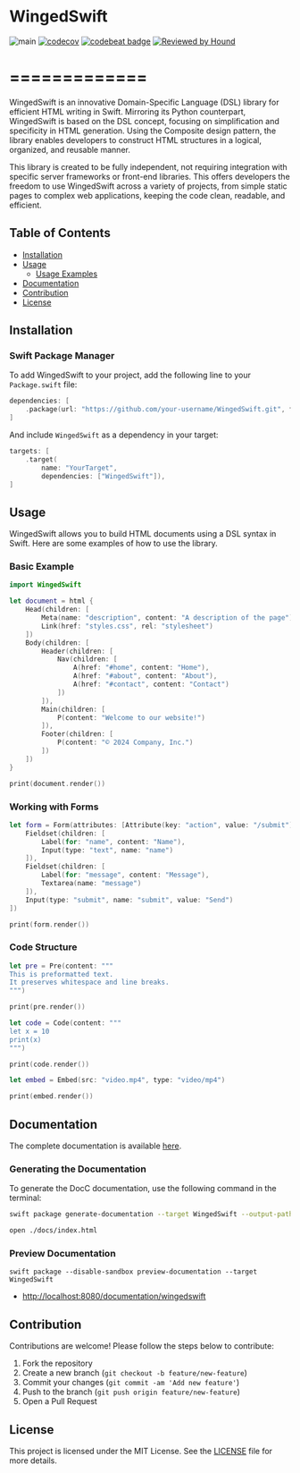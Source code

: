 # WingedSwift

![main](https://github.com/micheltlutz/Winged-Swift/actions/workflows/tests.yml/badge.svg?branch=main)
[![codecov](https://codecov.io/gh/micheltlutz/Winged-Swift/graph/badge.svg?token=3pxQp1KgnV)](https://codecov.io/gh/micheltlutz/Winged-Swift)
[![codebeat badge](https://codebeat.co/badges/b0a28fb9-ffba-4214-980f-a4333781f98f)](https://codebeat.co/projects/github-com-micheltlutz-winged-swift-main)
[![Reviewed by Hound](https://img.shields.io/badge/Reviewed_by-Hound-8E64B0.svg)](https://houndci.com)
# =============

WingedSwift is an innovative Domain-Specific Language (DSL) library for efficient HTML writing in Swift. Mirroring its Python counterpart, WingedSwift is based on the DSL concept, focusing on simplification and specificity in HTML generation. Using the Composite design pattern, the library enables developers to construct HTML structures in a logical, organized, and reusable manner.

This library is created to be fully independent, not requiring integration with specific server frameworks or front-end libraries. This offers developers the freedom to use WingedSwift across a variety of projects, from simple static pages to complex web applications, keeping the code clean, readable, and efficient.

## Table of Contents

- [Installation](#installation)
- [Usage](#usage)
  - [Usage Examples](#usage-examples)
- [Documentation](#documentation)
- [Contribution](#contribution)
- [License](#license)

## Installation

### Swift Package Manager

To add WingedSwift to your project, add the following line to your `Package.swift` file:

```swift
dependencies: [
    .package(url: "https://github.com/your-username/WingedSwift.git", from: "1.0.0")
]
```

And include `WingedSwift` as a dependency in your target:

```swift
targets: [
    .target(
        name: "YourTarget",
        dependencies: ["WingedSwift"]),
]
```

## Usage

WingedSwift allows you to build HTML documents using a DSL syntax in Swift. Here are some examples of how to use the library.

### Basic Example

```swift
import WingedSwift

let document = html {
    Head(children: [
        Meta(name: "description", content: "A description of the page"),
        Link(href: "styles.css", rel: "stylesheet")
    ])
    Body(children: [
        Header(children: [
            Nav(children: [
                A(href: "#home", content: "Home"),
                A(href: "#about", content: "About"),
                A(href: "#contact", content: "Contact")
            ])
        ]),
        Main(children: [
            P(content: "Welcome to our website!")
        ]),
        Footer(children: [
            P(content: "© 2024 Company, Inc.")
        ])
    ])
}

print(document.render())
```

### Working with Forms

```swift
let form = Form(attributes: [Attribute(key: "action", value: "/submit")], children: [
    Fieldset(children: [
        Label(for: "name", content: "Name"),
        Input(type: "text", name: "name")
    ]),
    Fieldset(children: [
        Label(for: "message", content: "Message"),
        Textarea(name: "message")
    ]),
    Input(type: "submit", name: "submit", value: "Send")
])

print(form.render())
```

### Code Structure

```swift
let pre = Pre(content: """
This is preformatted text.
It preserves whitespace and line breaks.
""")

print(pre.render())

let code = Code(content: """
let x = 10
print(x)
""")

print(code.render())

let embed = Embed(src: "video.mp4", type: "video/mp4")

print(embed.render())
```

## Documentation

The complete documentation is available [here](docs/index.html).

### Generating the Documentation

To generate the DocC documentation, use the following command in the terminal:

```bash
swift package generate-documentation --target WingedSwift --output-path ./docs
```

```bash
open ./docs/index.html
```

### Preview Documentation

```
swift package --disable-sandbox preview-documentation --target WingedSwift
```

- [http://localhost:8080/documentation/wingedswift](http://localhost:8080/documentation/wingedswift)


## Contribution

Contributions are welcome! Please follow the steps below to contribute:

1. Fork the repository
2. Create a new branch (`git checkout -b feature/new-feature`)
3. Commit your changes (`git commit -am 'Add new feature'`)
4. Push to the branch (`git push origin feature/new-feature`)
5. Open a Pull Request

## License

This project is licensed under the MIT License. See the [LICENSE](LICENSE) file for more details.

